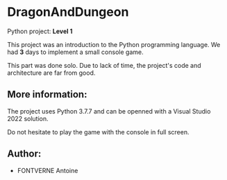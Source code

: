 # DragonAndDungeon
Python project: **Level 1**

This project was an introduction to the Python programming language. We had **3** days to implement a small console game.

This part was done solo. Due to lack of time, the project's code and architecture are far from good.

## More information:
The project uses Python 3.7.7 and can be openned with a Visual Studio 2022 solution.

Do not hesitate to play the game with the console in full screen.

## Author:
- FONTVERNE Antoine
